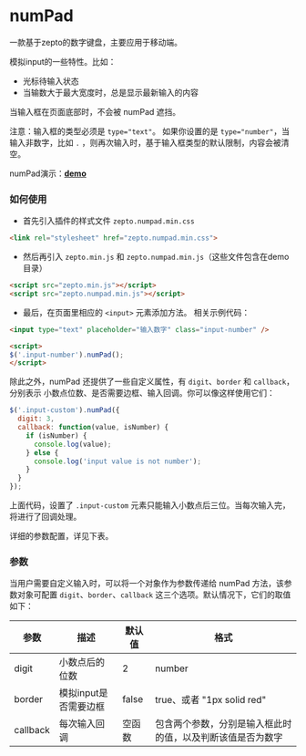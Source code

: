 # numPad

一款基于zepto的数字键盘，主要应用于移动端。

模拟input的一些特性。比如：

- 光标待输入状态
- 当输数大于最大宽度时，总是显示最新输入的内容

当输入框在页面底部时，不会被 numPad 遮挡。

注意：输入框的类型必须是 `type="text"`。 如果你设置的是 `type="number"`，当输入非数字，比如 `.` ，则再次输入时，基于输入框类型的默认限制，内容会被清空。

numPad演示：**[demo](http://joy-yi0905.github.io/numPad/demo/demo.html)**

### 如何使用

- 首先引入插件的样式文件 `zepto.numpad.min.css`

```html
<link rel="stylesheet" href="zepto.numpad.min.css">
```

- 然后再引入 `zepto.min.js` 和 `zepto.numpad.min.js`（这些文件包含在demo目录）

```html
<script src="zepto.min.js"></script>
<script src="zepto.numpad.min.js"></script>
```

- 最后，在页面里相应的 `<input>` 元素添加方法。 相关示例代码：

```html
<input type="text" placeholder="输入数字" class="input-number" />

<script>
$('.input-number').numPad();
</script>
```

除此之外，numPad 还提供了一些自定义属性，有 `digit`、`border` 和 `callback`，分别表示 小数点位数、是否需要边框、输入回调。你可以像这样使用它们：

```js
$('.input-custom').numPad({
  digit: 3,
  callback: function(value, isNumber) {
    if (isNumber) {
      console.log(value);
    } else {
      console.log('input value is not number');
    }
  }
});
```

上面代码，设置了 `.input-custom` 元素只能输入小数点后三位。当每次输入完，将进行了回调处理。

详细的参数配置，详见下表。


### 参数

当用户需要自定义输入时，可以将一个对象作为参数传递给 numPad 方法，该参数对象可配置 `digit`、`border`、`callback` 这三个选项。默认情况下，它们的取值如下：

| **参数** | **描述** | **默认值** | **格式** |
|----------|----------|------------|----------|
| digit | 小数点后的位数 | 2 | number |
| border | 模拟input是否需要边框 | false |true、或者 "1px solid red"  |
| callback | 每次输入回调 | 空函数 | 包含两个参数，分别是输入框此时的值，以及判断该值是否为数字 |

